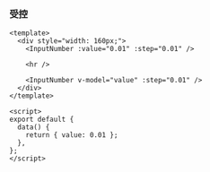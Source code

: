 ### 受控

<!--start-code-->

```vue
<template>
  <div style="width: 160px;">
    <InputNumber :value="0.01" :step="0.01" />

    <hr />

    <InputNumber v-model="value" :step="0.01" />
  </div>
</template>

<script>
export default {
  data() {
    return { value: 0.01 };
  },
};
</script>
```

<!--end-code-->
